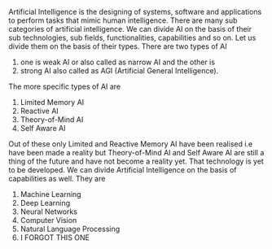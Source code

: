 Artificial Intelligence is the designing of systems, software and applications to perform tasks that mimic human intelligence. There are many sub categories of artificial intelligence. We can divide AI on the basis of their sub technologies, sub fields, functionalities, capabilities and so on. Let us divide them on the basis of their types. There are two types of AI
1. one is weak AI or also called as narrow AI and the other is 
2. strong AI also called as AGI (Artificial General Intelligence). 

The more specific types of AI are 
1. Limited Memory AI
2. Reactive AI
3. Theory-of-Mind AI
4. Self Aware AI

Out of these only Limited and Reactive Memory AI have been realised i.e have been made a reality but Theory-of-Mind AI and Self Aware AI are still a thing of the future and have not become a reality yet. That technology is yet to be developed. We can divide Artificial Intelligence on the basis of capabilities as well. They are
1. Machine Learning
2. Deep Learning
3. Neural Networks
4. Computer Vision
5. Natural Language Processing
6. I FORGOT THIS ONE



